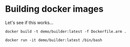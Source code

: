 # Building docker images

Let's see if this works...

```
docker build -t demo/builder:latest -f Dockerfile.arm .

docker run -it demo/builder:latest /bin/bash
```

